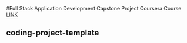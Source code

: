 #Full Stack Application Development Capstone Project
Coursera Course [LINK](https://www.coursera.org/learn/ibm-cloud-native-full-stack-development-capstone)
## coding-project-template
